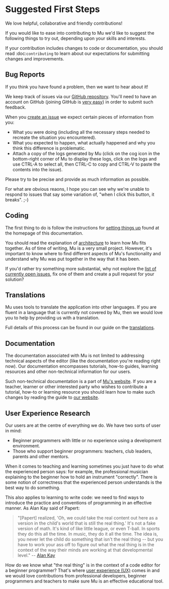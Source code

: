 # Suggested First Steps

We love helpful, collaborative and friendly contributions!

If you would like to ease into contributing to Mu we'd like to suggest the
following things to try out, depending upon your skills and interests.

If your contribution includes changes to code or documentation, you should read
:doc:`contributing` to learn about our expectations for submitting changes and
improvements.

## Bug Reports

If you think you have found a problem, then we want to hear about it!

We keep track of issues via our
[GitHub repository](https://github.com/mu-editor/mu/issues/). You'll need to
have an account on GitHub (joining GitHub is
[very easy](https://github.com/join)) in order to submit such feedback.

When you [create an issue](https://github.com/mu-editor/mu/issues/new) we
expect certain pieces of information from you:

* What you were doing (including all the necessary steps needed to recreate
  the situation you encountered).
* What you expected to happen, what actually happened and why you think this
  difference is problematic.
* Attach a copy of the logs generated by Mu (click on the cog icon in the
  bottom-right corner of Mu to display these logs, click on the logs and use
  CTRL-A to select all, then CTRL-C to copy and CTRL-V to paste the contents
  into the issue).

Please try to be precise and provide as much information as possible.

For what are obvious reaons, I hope you can see why we're unable to respond to
issues that say some variation of, "when I click this button, it breaks". ;-)

## Coding

The first thing to do is follow the instructions for
[setting things up](index.md) found at the homepage of this documentation.

You should read the explanation of [architecture](architecture.md) to learn how Mu
fits together. As of time of writing, Mu is a very small project. However, it's
important to know where to find different aspects of Mu's functionality and
understand why Mu was put together in the way that it has been.

If you'd rather try something more substantial, why not explore the
[list of currently open issues](https://github.com/mu-editor/Mu-naco/issues/),
fix one of them and create a pull request for your solution?

## Translations

Mu uses tools to translate the application into
other languages. If you are fluent in a language that is currently not covered
by Mu, then we would love you to help by providing us with a translation.

Full details of this process can be found in our guide on the
[translations](translations).

## Documentation

The documentation associated with Mu is not limited to addressing technical
aspects of the editor (like the documentation you're reading right now). Our
documentation encompasses tutorials, how-to guides, learning resources and
other non-technical information for our users.

Such non-technical documentation is a part of
[Mu's website](https://codewith.mu/). If you are a teacher, learner or other
interested party who wishes to contribute a tutorial, how-to or learning
resource you should learn how to make such changes by reading the guide to
[our website](website.md).

## User Experience Research

Our users are at the centre of everything we do. We have two sorts of user in
mind:

* Beginner programmers with little or no experience using a development
  environment.
* Those who support beginner programmers: teachers, club leaders, parents and
  other mentors.

When it comes to teaching and learning sometimes you just have to do what the
experienced person says: for example, the professional musician explaining to
the beginner how to hold an instrument "correctly". There is some notion of
correctness that the experienced person understands is the best way to do
something.

This also applies to learning to write code: we need to find ways to introduce
the practice and conventions of programming in an effective manner. As Alan Kay
said of Papert:

> "[Papert] realized, 'Oh, we could take the real content out here as a
> version in the child's world that is still the real thing.' It's not a fake
> version of math. It's kind of like little league, or even T-ball. In sports
> they do this all the time. In music, they do it all the time. The idea is,
> you never let the child do something that isn't the real thing -- but you
> have to work your ass off to figure out what the real thing is in the
> context of the way their minds are working at that developmental level."
> -- [Alan Kay](https://www.fastcompany.com/40435064/what-alan-kay-thinks-about-the-iphone-and-technology-now)

How do we know what "the real thing" is in the context of a code editor for a
beginner programmer? That's where [user experience (UX)](user-experience.md)
comes in and we would love contributions from professional developers, beginner
programmers and teachers to make sure Mu is an effective educational tool.
